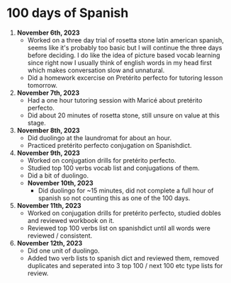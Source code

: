 # 100 days of Spanish

1. **November 6th, 2023**
    - Worked on a three day trial of rosetta stone latin american spanish, seems like it's probably too basic but I will continue the three days before deciding. I do like the idea of picture based vocab learning since right now I usually think of english words in my head first which makes conversation slow and unnatural.
    - Did a homework excercise on Pretérito perfecto for tutoring lesson tomorrow.
1. **November 7th, 2023**
    - Had a one hour tutoring session with Maricé about pretérito perfecto.
    - Did about 20 minutes of rosetta stone, still unsure on value at this stage.
1. **November 8th, 2023**
    - Did duolingo at the laundromat for about an hour.
    - Practiced pretérito perfecto conjugation on Spanishdict.
1. **November 9th, 2023**
    - Worked on conjugation drills for pretérito perfecto.
    - Studied top 100 verbs vocab list and conjugations of them.
    - Did a bit of duolingo.
    - **November 10th, 2023**
        - Did duolingo for ~15 minutes, did not complete a full hour of spanish so not counting this as one of the 100 days.
1. **November 11th, 2023**
    - Worked on conjugation drills for pretérito perfecto, studied dobles and reviewed workbook on it.
    - Reviewed top 100 verbs list on spanishdict until all words were reviewed / consistent.
1. **November 12th, 2023**
    - Did one unit of duolingo.
    - Added two verb lists to spanish dict and reviewed them, removed duplicates and seperated into 3 top 100 / next 100  etc type lists for review.

